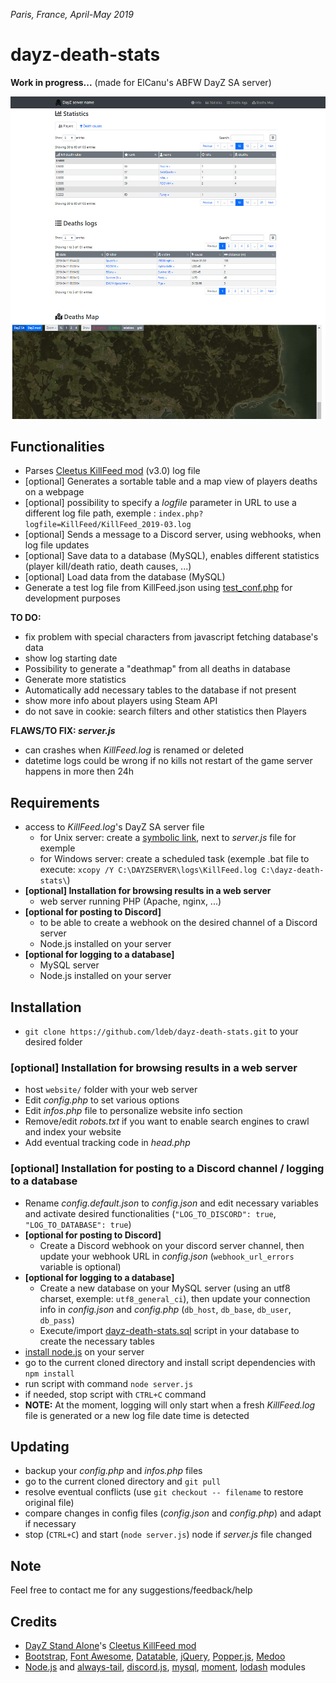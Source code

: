 *Paris, France, April-May 2019*

# dayz-death-stats

**Work in progress...** (made for ElCanu's ABFW DayZ SA server)

![Screenshot](/screenshot.jpg?raw=true)

## Functionalities
- Parses [Cleetus KillFeed mod](https://steamcommunity.com/sharedfiles/filedetails/?id=1567872567) (v3.0) log file
- [optional] Generates a sortable table and a map view of players deaths on a webpage
- [optional] possibility to specify a *logfile* parameter in URL to use a different log file path, exemple : `index.php?logfile=KillFeed/KillFeed_2019-03.log`
- [optional] Sends a message to a Discord server, using webhooks, when log file updates
- [optional] Save data to a database (MySQL), enables different statistics (player kill/death ratio, death causes, ...)
- [optional] Load data from the database (MySQL)
- Generate a test log file from KillFeed.json using [test_conf.php](/test_conf.php) for development purposes

**TO DO:**
- fix problem with special characters from javascript fetching database's data
- show log starting date
- Possibility to generate a "deathmap" from all deaths in database
- Generate more statistics
- Automatically add necessary tables to the database if not present
- show more info about players using Steam API
- do not save in cookie: search filters and other statistics then Players

**FLAWS/TO FIX: *server.js***
- can crashes when *KillFeed.log* is renamed or deleted
- datetime logs could be wrong if no kills not restart of the game server happens in more then 24h

## Requirements
- access to *KillFeed.log*'s DayZ SA server file
  - for Unix server: create a [symbolic link](https://www.google.com/search?q=symbolic+link), next to *server.js* file for exemple
  - for Windows server: create a scheduled task (exemple .bat file to execute: `xcopy /Y C:\DAYZSERVER\logs\KillFeed.log C:\dayz-death-stats\`)
- **[optional] Installation for browsing results in a web server**
  - web server running PHP (Apache, nginx, ...)
- **[optional for posting to Discord]**
  - to be able to create a webhook on the desired channel of a Discord server
  - Node.js installed on your server
- **[optional for logging to a database]**
  - MySQL server
  - Node.js installed on your server

## Installation
- `git clone https://github.com/ldeb/dayz-death-stats.git` to your desired folder

### [optional] Installation for browsing results in a web server
- host `website/` folder with your web server
- Edit *config.php* to set various options
- Edit *infos.php* file to personalize website info section
- Remove/edit *robots.txt* if you want to enable search engines to crawl and index your website
- Add eventual tracking code in *head.php*

### [optional] Installation for posting to a Discord channel / logging to a database
- Rename *config.default.json* to *config.json* and edit necessary variables and activate desired functionalities (`"LOG_TO_DISCORD": true`, `"LOG_TO_DATABASE": true`)
- **[optional for posting to Discord]**
  - Create a Discord webhook on your discord server channel, then update your webhook URL in *config.json* (`webhook_url_errors` variable is optional)
- **[optional for logging to a database]**
  - Create a new database on your MySQL server (using an utf8 charset, exemple: `utf8_general_ci`), then update your connection info in *config.json* and *config.php* (`db_host`, `db_base`, `db_user`, `db_pass`)
  - Execute/import [dayz-death-stats.sql](https://github.com/ldeb/dayzstats/blob/master/dayz-death-stats.sql) script in your database to create the necessary tables
- [install node.js](https://nodejs.org/en/download/) on your server
- go to the current cloned directory and install script dependencies with `npm install`
- run script with command `node server.js`
- if needed, stop script with `CTRL+C` command
- **NOTE:** At the moment, logging will only start when a fresh *KillFeed.log* file is generated or a new log file date time is detected

## Updating
- backup your *config.php* and *infos.php* files
- go to the current cloned directory and `git pull`
- resolve eventual conflicts (use `git checkout -- filename` to restore original file)
- compare changes in config files (*config.json* and *config.php*) and adapt if necessary
- stop (`CTRL+C`) and start (`node server.js`) node if *server.js* file changed

## Note
Feel free to contact me for any suggestions/feedback/help

## Credits
- [DayZ Stand Alone](https://store.steampowered.com/agecheck/app/221100/)'s [Cleetus KillFeed mod](https://steamcommunity.com/sharedfiles/filedetails/?id=1567872567)
- [Bootstrap](https://getbootstrap.com/), [Font Awesome](https://fontawesome.com/), [Datatable](https://datatables.net/), [jQuery](https://jquery.com/), [Popper.js](https://popper.js.org/), [Medoo](https://medoo.in/)
- [Node.js](https://nodejs.org/) and [always-tail](https://github.com/jandre/always-tail), [discord.js](https://github.com/discordjs/discord.js), [mysql](https://github.com/mysqljs/mysql), [moment](https://github.com/moment/moment), [lodash](https://github.com/lodash/lodash) modules
